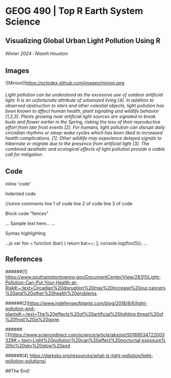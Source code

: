 # GEOG 490 | Top R Earth System Science  
## Visualizing Global Urban Light Pollution Using R
###### Winter 2024 : Niamh Houston

## Images

![Minion](https://octodex.github.com/images/minion.png

###### Light pollution can be understood as the excessive use of outdoor artificial light. It is an unfortunate attribute of urbanized living [4]. In addition to observed obstruction to stars and other celestial objects, light pollution has been known to affect human health, plant signaling and wildlife behavior [1,2,3]. Plants growing near artificial light sources are signaled to break buds and flower earlier in the Spring, risking the loss of their reproductive effort from late frost events [2]. For humans, light pollution can disrupt daily circadian rhythms or sleep-wake cycles which has been liked to increased health complications. [1]. Other wildlife may experience delayed signals to hibernate or migrate due to the presence from artificial light [3]. The combined aesthetic and ecological effects of light pollution provide a viable call for mitigation. 

## Code

inline 'code'

Indented code

  //some comments
  line 1 of code 
  line 2 of code 
  line 3 of code 

Block code "fences"

...
Sample text here...
...

Syntax highlighting

...js
var foo = function (bar) (
  return bar++;
];
console.log(foo(5));
...

## References 
######[1] https://www.southamptontownny.gov/DocumentCenter/View/28311/Light-Pollution-Can-Put-Your-Health-at-Risk#:~:text=Circadian%20disruption%20may%20increase%20our,cancers%20and%20other%20health%20problems.

######[2]https://www.indefenseofplants.com/blog/2018/8/6/light-pollution-and-plants#:~:text=The%20effects%20of%20artificial%20lighting,threat%20of%20frost%20is%20gone.

######[3]https://www.sciencedirect.com/science/article/abs/pii/S0169534722003329#:~:text=Light%20pollution%20can%20affect%20nocturnal,exposure%20to%20sky%20glow%20and

######[4] https://darksky.org/resources/what-is-light-pollution/light-pollution-solutions/

##The End!
